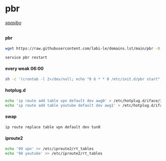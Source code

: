 # pbr

###### [spasibo](https://github.com/itdoginfo/domain-routing-openwrt)

#### pbr
```sh
wget https://raw.githubusercontent.com/labi-le/domains.lst/main/pbr -O /etc/init.d/pbr && chmod +x /etc/init.d/pbr
```

```sh
service pbr restart
```

#### every weak 06:00
```sh
sh -c '(crontab -l 2>/dev/null; echo "0 6 * * 0 /etc/init.d/pbr start") | crontab -'
```

#### hotplug.d
```sh
echo 'ip route add table vpn default dev awg0' > /etc/hotplug.d/iface/30-vpn
echo 'ip route add table youtube default dev awg1' > /etc/hotplug.d/iface/40-youtube
```

#### swap
```sh
ip route replace table vpn default dev tun0
```

#### iproute2
```sh
echo '99 vpn' >> /etc/iproute2/rt_tables
echo '98 youtube' >> /etc/iproute2/rt_tables
```
